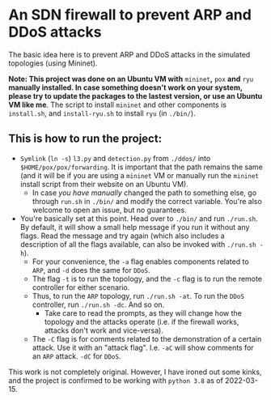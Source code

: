 # An SDN firewall to prevent ARP and DDoS attacks

The basic idea here is to prevent ARP and DDoS attacks in the simulated topologies (using Mininet).

**Note: This project was done on an Ubuntu VM with** `mininet`**,** `pox` **and** `ryu` **manually installed. In case something doesn't work on your system, please try to update the packages to the lastest version, or use an Ubuntu VM like me**. The script to install `mininet` and other components is `install.sh`, and `install-ryu.sh` to install `ryu` (in `./bin/`).

## This is how to run the project:

- `Symlink` (`ln -s`) `l3.py` and `detection.py` from `./ddos/` into `$HOME/pox/pox/forwarding`. It is important that the path remains the same (and it will be if you are using a `mininet` VM or manually run the `mininet` install script from their website on an Ubuntu VM).
    - In case *you have manually* changed the path to something else, go through `run.sh` in `./bin/` and modify the correct variable. You're also welcome to open an issue, but no guarantees.
- You're basically set at this point. Head over to `./bin/` and run `./run.sh`. By default, it will show a small help message if you run it without any flags. Read the message and try again (which also includes a description of all the flags available, can also be invoked with `./run.sh -h`).
    - For your convenience, the `-a` flag enables components related to `ARP`, and `-d` does the same for `DDoS`.
    - The flag `-t` is to run the topology, and the `-c` flag is to run the remote controller for either scenario.
    - Thus, to run the `ARP` topology, run `./run.sh -at`. To run the `DDoS` controller, run `./run.sh -dc`. And so on.
        - Take care to read the prompts, as they will change how the topology and the attacks operate (i.e. if the firewall works, attacks don't work and vice-versa).
    - The `-C` flag is for comments related to the demonstration of a certain attack. Use it with an "attack flag". I.e. `-aC` will show comments for an `ARP` attack. `-dC` for `DDoS`.

This work is not completely original. However, I have ironed out some kinks, and the project is confirmed to be working with `python 3.8` as of 2022-03-15.
